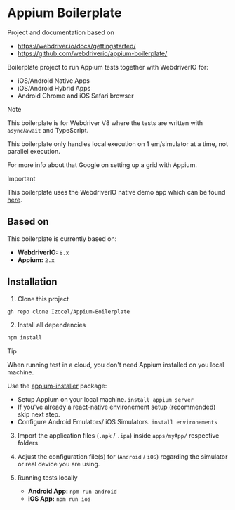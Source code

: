 # Appium Boilerplate

Project and documentation based on

- https://webdriver.io/docs/gettingstarted/
- https://github.com/webdriverio/appium-boilerplate/

Boilerplate project to run Appium tests together with WebdriverIO for:

- iOS/Android Native Apps
- iOS/Android Hybrid Apps
- Android Chrome and iOS Safari browser

> [!NOTE]
> This boilerplate is for Webdriver V8 where the tests are written with `async`/`await` and TypeScript.
>
> This boilerplate only handles local execution on 1 em/simulator at a time, not parallel execution.
>
> For more info about that Google on setting up a grid with Appium.

> [!IMPORTANT]
> This boilerplate uses the WebdriverIO native demo app which can be found [here](https://github.com/webdriverio/native-demo-app).

## Based on

This boilerplate is currently based on:

- **WebdriverIO:** `8.x`
- **Appium:** `2.x`

## Installation

1. Clone this project

```sh
gh repo clone Izocel/Appium-Boilerplate
```

2. Install all dependencies

```sh
npm install
```

> [!TIP]
> When running test in a cloud, you don't need Appium installed on you local machine.
>
> Use the [appium-installer](https://github.com/AppiumTestDistribution/appium-installer) package:
>
> - Setup Appium on your local machine. `install appium server`
> - If you've already a react-native environement setup (recommended) skip next step.
> - Configure Android Emulators/ iOS Simulators. `install environements`

3. Import the application files (`.apk` / `.ipa`) inside `apps/myApp/` respective folders.

4. Adjust the configuration file(s) for (`Android` / `iOS`) regarding the simulator or real device you are using.

5. Running tests locally
   - **Android App:** `npm run android`
   - **iOS App:** `npm run ios`
